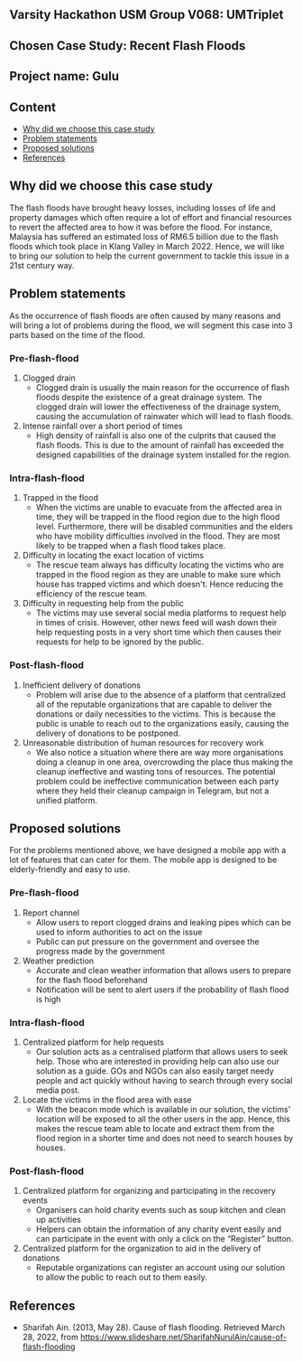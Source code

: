 ## Varsity Hackathon USM Group V068: UMTriplet
## Chosen Case Study: Recent Flash Floods
## Project name: Gulu
## Content
- [Why did we choose this case study](#why-did-we-choose-this-case-study)
- [Problem statements](#problem-statements)
- [Proposed solutions](#proposed-solutions)
- [References](#references)

## Why did we choose this case study
<p>The flash floods have brought heavy losses, including losses of life and property damages which often require a lot of effort and financial resources to revert the affected area to how it was before the flood. For instance, Malaysia has suffered an estimated loss of RM6.5 billion due to the flash floods which took place in Klang Valley in March 2022. Hence, we will like to bring our solution to help the current government to tackle this issue in a 21st century way.</p>  


## Problem statements
As the occurrence of flash floods are often caused by many reasons and will bring a lot of problems during the flood, we will segment this case into 3 parts based on the time of the flood.

### Pre-flash-flood
  1. Clogged drain
      - Clogged drain is usually the main reason for the occurrence of flash floods despite the existence of a great drainage system. The clogged drain will lower the effectiveness of the drainage system, causing the accumulation of rainwater which will lead to flash floods. 
  2. Intense rainfall over a short period of times
     - High density of rainfall is also one of the culprits that caused the flash floods. This is due to the amount of rainfall has exceeded the designed capabilities of the drainage system installed for the region.
### Intra-flash-flood
 1. Trapped in the flood
     - When the victims are unable to evacuate from the affected area in time, they will be trapped in the flood region due to the high flood level. Furthermore, there will be disabled communities and the elders who have mobility difficulties involved in the flood. They are most likely to be trapped when a flash flood takes place.
 2. Difficulty in locating the exact location of victims
     - The rescue team always has difficulty locating the victims who are trapped in the flood region as they are unable to make sure which house has trapped victims and which doesn't. Hence reducing the efficiency of the rescue team.
 3. Difficulty in requesting help from the public 
     - The victims may use several social media platforms to request help in times of crisis. However, other news feed will wash down their help requesting posts in a very short time which then causes their requests for help to be ignored by the public.
### Post-flash-flood
 1. Inefficient delivery of donations
     - Problem will arise due to the absence of a platform that centralized all of the reputable organizations that are capable to deliver the donations or daily necessities to the victims. This is because the public is unable to reach out to the organizations easily, causing the delivery of donations to be postponed.  
 2. Unreasonable distribution of human resources for recovery work 
     - We also notice a situation where there are way more organisations doing a cleanup in one area, overcrowding the place thus making the cleanup ineffective and wasting tons of resources. The potential problem could be ineffective communication between each party where they held their cleanup campaign in Telegram, but not a unified platform. 


## Proposed solutions
For the problems mentioned above, we have designed a mobile app with a lot of features that can cater for them. The mobile app is designed to be elderly-friendly and easy to use.
### Pre-flash-flood
  1. Report channel
      - Allow users to report clogged drains and leaking pipes which can be used to inform authorities to act on the issue
      - Public can put pressure on the government and oversee the progress made by the government
  2. Weather prediction
      - Accurate and clean weather information that allows users to prepare for the flash flood beforehand
      - Notification will be sent to alert users if the probability of flash flood is high
### Intra-flash-flood
  1. Centralized platform for help requests
     - Our solution acts as a centralised platform that allows users to seek help. Those who are interested in providing help can also use our solution as a guide. GOs and NGOs can also easily target needy people and act quickly without having to search through every social media post.
  2. Locate the victims in the flood area with ease
      - With the beacon mode which is available in our solution, the victims' location will be exposed to all the other users in the app. Hence, this makes the rescue team able to locate and extract them from the flood region in a shorter time and does not need to search houses by houses.
### Post-flash-flood
  1. Centralized platform for organizing and participating in the recovery events
      - Organisers can hold charity events such as soup kitchen and clean up activities
      - Helpers can obtain the information of any charity event easily and can participate in the event with only a click on the “Register” button.
  2. Centralized platform for the organization to aid in the delivery of donations
      - Reputable organizations can register an account using our solution to allow the public to reach out to them easily.


## References
   - Sharifah Ain. (2013, May 28). Cause of flash flooding. Retrieved March 28, 2022, from https://www.slideshare.net/SharifahNurulAin/cause-of-flash-flooding
